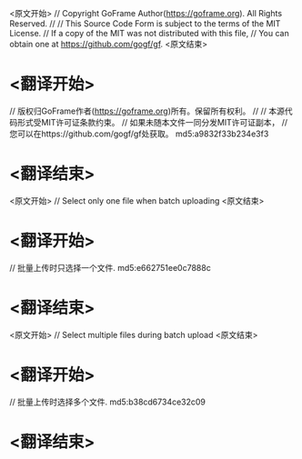 
<原文开始>
// Copyright GoFrame Author(https://goframe.org). All Rights Reserved.
//
// This Source Code Form is subject to the terms of the MIT License.
// If a copy of the MIT was not distributed with this file,
// You can obtain one at https://github.com/gogf/gf.
<原文结束>

# <翻译开始>
// 版权归GoFrame作者(https://goframe.org)所有。保留所有权利。
//
// 本源代码形式受MIT许可证条款约束。
// 如果未随本文件一同分发MIT许可证副本，
// 您可以在https://github.com/gogf/gf处获取。 md5:a9832f33b234e3f3
# <翻译结束>


<原文开始>
// Select only one file when batch uploading
<原文结束>

# <翻译开始>
// 批量上传时只选择一个文件. md5:e662751ee0c7888c
# <翻译结束>


<原文开始>
// Select multiple files during batch upload
<原文结束>

# <翻译开始>
// 批量上传时选择多个文件. md5:b38cd6734ce32c09
# <翻译结束>

